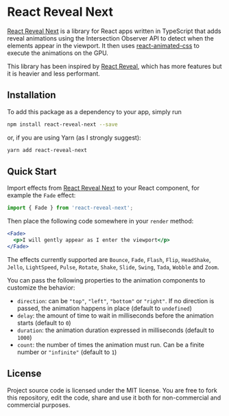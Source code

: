 # React Reveal Next

[React Reveal Next](https://github.com/dennismorello/react-reveal-next) is a library for React apps written in TypeScript that adds reveal animations using the Intersection Observer API to detect when the elements appear in the viewport. It then uses [react-animated-css](https://github.com/digital-flowers/react-animated-css) to execute the animations on the GPU.

This library has been inspired by [React Reveal](https://github.com/rnosov/react-reveal), which has more features but it is heavier and less performant.

## Installation

To add this package as a dependency to your app, simply run

```sh
npm install react-reveal-next --save
```

or, if you are using Yarn (as I strongly suggest):

```sh
yarn add react-reveal-next
```

## Quick Start

Import effects from [React Reveal Next](https://www.npmjs.com/package/react-reveal-next) to your React component, for example the `Fade` effect:

```js
import { Fade } from 'react-reveal-next';
```

Then place the following code somewhere in your `render` method:

```jsx
<Fade>
  <p>I will gently appear as I enter the viewport</p>
</Fade>
```

The effects currently supported are `Bounce`, `Fade`, `Flash`, `Flip`, `HeadShake`, `Jello`, `LightSpeed`, `Pulse`, `Rotate`, `Shake`, `Slide`, `Swing`, `Tada`, `Wobble` and `Zoom`.

You can pass the following properties to the animation components to customize the behavior:

- `direction`: can be `"top"`, `"left"`, `"bottom"` or `"right"`. If no direction is passed, the animation happens in place (default to `undefined`)
- `delay`: the amount of time to wait in milliseconds before the animation starts (default to `0`)
- `duration`: the animation duration expressed in milliseconds (default to `1000`)
- `count`: the number of times the animation must run. Can be a finite number or `"infinite"` (default to `1`)

## License

Project source code is licensed under the MIT license. You are free to fork this repository, edit the code, share and use it both for non-commercial and commercial purposes.
